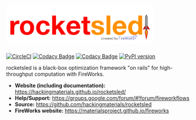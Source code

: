 
# <img alt="rocketsled" src="docs_rst/_static/rsfw.png" width="400">
[![CircleCI](https://img.shields.io/circleci/project/github/hackingmaterials/rocketsled/master.svg)](https://circleci.com/gh/hackingmaterials/rocketsled)
[![Codacy Badge](https://img.shields.io/codacy/grade/3e4e2ac81f8d47c58759c386a6377e7d.svg)](https://www.codacy.com/app/ardunn/rocketsled)
[![Codacy Badge](https://img.shields.io/codacy/coverage/3e4e2ac81f8d47c58759c386a6377e7d.svg?colorB=brightgreen)](https://www.codacy.com/app/ardunn/rocketsled)
[![PyPI version](https://img.shields.io/pypi/v/rocketsled.svg?colorB=blue)](https://pypi.org/project/rocketsled/)


rocketsled is a black-box optimization framework "on rails" for high-throughput computation with FireWorks.

- **Website (including documentation):** https://hackingmaterials.github.io/rocketsled/
- **Help/Support:** https://groups.google.com/forum/#!forum/fireworkflows
- **Source:** https://github.com/hackingmaterials/rocketsled
- **FireWorks website:** https://materialsproject.github.io/fireworks
